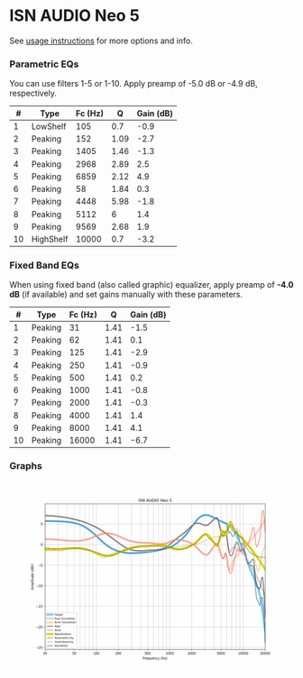 # ISN AUDIO Neo 5
See [usage instructions](https://github.com/jaakkopasanen/AutoEq#usage) for more options and info.

### Parametric EQs
You can use filters 1-5 or 1-10. Apply preamp of -5.0 dB or -4.9 dB, respectively.

|   # | Type      |   Fc (Hz) |    Q |   Gain (dB) |
|-----|-----------|-----------|------|-------------|
|   1 | LowShelf  |       105 | 0.7  |        -0.9 |
|   2 | Peaking   |       152 | 1.09 |        -2.7 |
|   3 | Peaking   |      1405 | 1.46 |        -1.3 |
|   4 | Peaking   |      2968 | 2.89 |         2.5 |
|   5 | Peaking   |      6859 | 2.12 |         4.9 |
|   6 | Peaking   |        58 | 1.84 |         0.3 |
|   7 | Peaking   |      4448 | 5.98 |        -1.8 |
|   8 | Peaking   |      5112 | 6    |         1.4 |
|   9 | Peaking   |      9569 | 2.68 |         1.9 |
|  10 | HighShelf |     10000 | 0.7  |        -3.2 |

### Fixed Band EQs
When using fixed band (also called graphic) equalizer, apply preamp of **-4.0 dB** (if available) and set gains manually with these parameters.

|   # | Type    |   Fc (Hz) |    Q |   Gain (dB) |
|-----|---------|-----------|------|-------------|
|   1 | Peaking |        31 | 1.41 |        -1.5 |
|   2 | Peaking |        62 | 1.41 |         0.1 |
|   3 | Peaking |       125 | 1.41 |        -2.9 |
|   4 | Peaking |       250 | 1.41 |        -0.9 |
|   5 | Peaking |       500 | 1.41 |         0.2 |
|   6 | Peaking |      1000 | 1.41 |        -0.8 |
|   7 | Peaking |      2000 | 1.41 |        -0.3 |
|   8 | Peaking |      4000 | 1.41 |         1.4 |
|   9 | Peaking |      8000 | 1.41 |         4.1 |
|  10 | Peaking |     16000 | 1.41 |        -6.7 |

### Graphs
![](./ISN%20AUDIO%20Neo%205.png)
